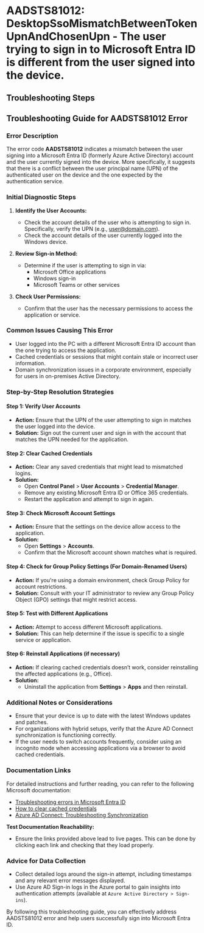 
# AADSTS81012: DesktopSsoMismatchBetweenTokenUpnAndChosenUpn - The user trying to sign in to Microsoft Entra ID is different from the user signed into the device.


## Troubleshooting Steps
## Troubleshooting Guide for AADSTS81012 Error

### Error Description
The error code **AADSTS81012** indicates a mismatch between the user signing into a Microsoft Entra ID (formerly Azure Active Directory) account and the user currently signed into the device. More specifically, it suggests that there is a conflict between the user principal name (UPN) of the authenticated user on the device and the one expected by the authentication service.

### Initial Diagnostic Steps
1. **Identify the User Accounts:**
   - Check the account details of the user who is attempting to sign in. Specifically, verify the UPN (e.g., user@domain.com).
   - Check the account details of the user currently logged into the Windows device.

2. **Review Sign-in Method:**
   - Determine if the user is attempting to sign in via:
     - Microsoft Office applications
     - Windows sign-in
     - Microsoft Teams or other services

3. **Check User Permissions:**
   - Confirm that the user has the necessary permissions to access the application or service.

### Common Issues Causing This Error
- User logged into the PC with a different Microsoft Entra ID account than the one trying to access the application.
- Cached credentials or sessions that might contain stale or incorrect user information.
- Domain synchronization issues in a corporate environment, especially for users in on-premises Active Directory.

### Step-by-Step Resolution Strategies

#### Step 1: Verify User Accounts
- **Action:** Ensure that the UPN of the user attempting to sign in matches the user logged into the device.
- **Solution:** Sign out the current user and sign in with the account that matches the UPN needed for the application.

#### Step 2: Clear Cached Credentials
- **Action:** Clear any saved credentials that might lead to mismatched logins.
- **Solution:**
  - Open **Control Panel** > **User Accounts** > **Credential Manager**.
  - Remove any existing Microsoft Entra ID or Office 365 credentials.
  - Restart the application and attempt to sign in again.

#### Step 3: Check Microsoft Account Settings
- **Action:** Ensure that the settings on the device allow access to the application.
- **Solution:**
  - Open **Settings** > **Accounts**.
  - Confirm that the Microsoft account shown matches what is required.

#### Step 4: Check for Group Policy Settings (For Domain-Renamed Users)
- **Action:** If you're using a domain environment, check Group Policy for account restrictions.
- **Solution:** Consult with your IT administrator to review any Group Policy Object (GPO) settings that might restrict access.

#### Step 5: Test with Different Applications
- **Action:** Attempt to access different Microsoft applications.
- **Solution:** This can help determine if the issue is specific to a single service or application.

#### Step 6: Reinstall Applications (if necessary)
- **Action:** If clearing cached credentials doesn’t work, consider reinstalling the affected applications (e.g., Office).
- **Solution:**
  - Uninstall the application from **Settings** > **Apps** and then reinstall.

### Additional Notes or Considerations
- Ensure that your device is up to date with the latest Windows updates and patches.
- For organizations with hybrid setups, verify that the Azure AD Connect synchronization is functioning correctly.
- If the user needs to switch accounts frequently, consider using an incognito mode when accessing applications via a browser to avoid cached credentials.

### Documentation Links
For detailed instructions and further reading, you can refer to the following Microsoft documentation:
- [Troubleshooting errors in Microsoft Entra ID](https://docs.microsoft.com/en-us/azure/active-directory/develop/troubleshoot-authentication)
- [How to clear cached credentials](https://support.microsoft.com/en-us/windows/manage-credentials-in-windows-10-94f62d7e-98e4-63fc-e9b7-e74798f54c50)
- [Azure AD Connect: Troubleshooting Synchronization](https://docs.microsoft.com/en-us/azure/active-directory/hybrid/tshoot-connect-sync)

**Test Documentation Reachability:**
- Ensure the links provided above lead to live pages. This can be done by clicking each link and checking that they load properly.

### Advice for Data Collection
- Collect detailed logs around the sign-in attempt, including timestamps and any relevant error messages displayed.
- Use Azure AD Sign-in logs in the Azure portal to gain insights into authentication attempts (available at `Azure Active Directory > Sign-ins`).

By following this troubleshooting guide, you can effectively address AADSTS81012 error and help users successfully sign into Microsoft Entra ID.